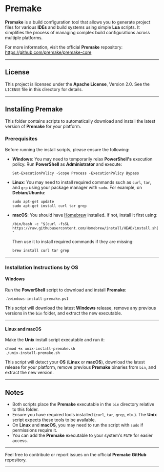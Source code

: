 # Premake

**Premake** is a build configuration tool that allows you to generate project files for various **IDEs** and build systems using simple **Lua** scripts. It simplifies the process of managing complex build configurations across multiple platforms.

For more information, visit the official **Premake** repository:  
https://github.com/premake/premake-core

---

## License

This project is licensed under the **Apache License**, Version 2.0. See the `LICENSE` file in this directory for details.

---

## Installing Premake

This folder contains scripts to automatically download and install the latest version of **Premake** for your platform.

### Prerequisites

Before running the install scripts, please ensure the following:

- **Windows**: You may need to temporarily relax **PowerShell's** execution policy. Run **PowerShell** as **Administrator** and execute:  

  `Set-ExecutionPolicy -Scope Process -ExecutionPolicy Bypass`

- **Linux**: You may need to install required commands such as `curl`, `tar`, and `grp` using your package manager with `sudo`. For example, on **Debian**/**Ubuntu**:  

  `sudo apt-get update`  
  `sudo apt-get install curl tar grep`

- **macOS**: You should have [Homebrew](https://brew.sh) installed. If not, install it first using:  

  `/bin/bash -c "$(curl -fsSL https://raw.githubusercontent.com/Homebrew/install/HEAD/install.sh)"`  
    
  Then use it to install required commands if they are missing:  

  `brew install curl tar grep`

---

### Installation Instructions by OS

#### Windows

Run the **PowerShell** script to download and install **Premake**:

`.\windows-install-premake.ps1`

This script will download the latest **Windows** release, remove any previous versions in the `bin` folder, and extract the new executable.

---

#### Linux and macOS

Make the **Unix** install script executable and run it:

`chmod +x unix-install-premake.sh`  
`./unix-install-premake.sh`

This script will detect your **OS** (**Linux** or **macOS**), download the latest release for your platform, remove previous **Premake** binaries from `bin`, and extract the new version.

---

## Notes

- Both scripts place the **Premake** executable in the `bin` directory relative to this folder.
- Ensure you have required tools installed (`curl`, `tar`, `grep`, etc.). The **Unix** script expects these tools to be available.
- On **Linux** and **macOS**, you may need to run the script with `sudo` if permissions require it.
- You can add the **Premake** executable to your system's `PATH` for easier access.

---

Feel free to contribute or report issues on the official **Premake** **GitHub** repository.

---
